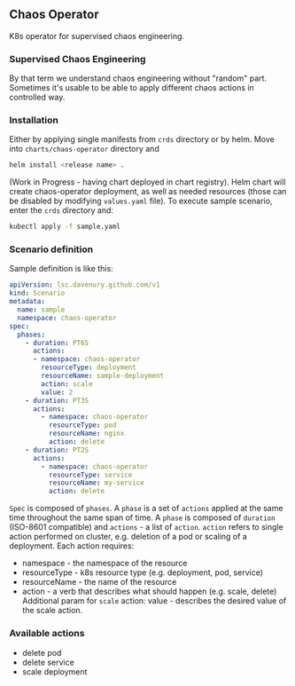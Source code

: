 ## Chaos Operator

K8s operator for supervised chaos engineering.

### Supervised Chaos Engineering
By that term we understand chaos engineering without "random" part. Sometimes it's usable to be able to
apply different chaos actions in controlled way.

### Installation
Either by applying single manifests from `crds` directory or by helm. Move into `charts/chaos-operator` directory and
```bash
helm install <release name> .
```
(Work in Progress - having chart deployed in chart registry).
Helm chart will create chaos-operator deployment, as well as needed resources (those can be disabled by modifying `values.yaml` file).
To execute sample scenario, enter the `crds` directory and:
```bash
kubectl apply -f sample.yaml
```

### Scenario definition
Sample definition is like this:
```yaml
apiVersion: lsc.davenury.github.com/v1
kind: Scenario
metadata:
  name: sample
  namespace: chaos-operator
spec:
  phases:
    - duration: PT6S
      actions:
      - namespace: chaos-operator
        resourceType: deployment
        resourceName: sample-deployment
        action: scale
        value: 2
    - duration: PT3S
      actions:
        - namespace: chaos-operator
          resourceType: pod
          resourceName: nginx
          action: delete
    - duration: PT2S
      actions:
        - namespace: chaos-operator
          resourceType: service
          resourceName: my-service
          action: delete
```
`Spec` is composed of `phases`. A `phase` is a set of `actions` applied at the same time throughout the same span of time.
A `phase` is composed of `duration` (ISO-8601 compatible) and `actions` - a list of `action`.
`action` refers to single action performed on cluster, e.g. deletion of a pod or scaling of a deployment. Each action requires:
* namespace - the namespace of the resource
* resourceType - k8s resource type (e.g. deployment, pod, service)
* resourceName - the name of the resource
* action - a verb that describes what should happen (e.g. scale, delete)
Additional param for `scale` action: value - describes the desired value of the scale action.

### Available actions
* delete pod
* delete service
* scale deployment
